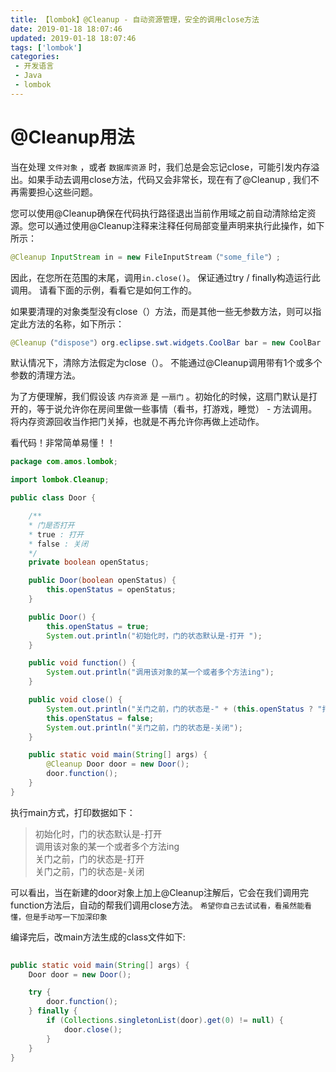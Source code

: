 ```yaml
---
title: 【lombok】@Cleanup - 自动资源管理，安全的调用close方法
date: 2019-01-18 18:07:46
updated: 2019-01-18 18:07:46
tags: ['lombok']
categories: 
 - 开发语言
 - Java
 - lombok
---
```



# @Cleanup用法

当在处理 ` 文件对象 ` ，或者 ` 数据库资源 ` 时，我们总是会忘记close，可能引发内存溢出。如果手动去调用close方法，代码又会非常长，现在有了@Cleanup , 我们不再需要担心这些问题。

您可以使用@Cleanup确保在代码执行路径退出当前作用域之前自动清除给定资源。您可以通过使用@Cleanup注释来注释任何局部变量声明来执行此操作，如下所示：  
```java
@Cleanup InputStream in = new FileInputStream（"some_file"）;  
```


因此，在您所在范围的末尾，调用`in.close()`。 保证通过try / finally构造运行此调用。 请看下面的示例，看看它是如何工作的。

如果要清理的对象类型没有close（）方法，而是其他一些无参数方法，则可以指定此方法的名称，如下所示：  

```java
@Cleanup（"dispose"）org.eclipse.swt.widgets.CoolBar bar = new CoolBar（parent，0）;  
```

默认情况下，清除方法假定为close（）。 不能通过@Cleanup调用带有1个或多个参数的清理方法。

为了方便理解，我们假设该 ` 内存资源 ` 是 ` 一扇门 ` 。初始化的时候，这扇门默认是打开的，等于说允许你在房间里做一些事情（看书，打游戏，睡觉） - 方法调用。将内存资源回收当作把门关掉，也就是不再允许你再做上述动作。

看代码！非常简单易懂！！

```java
package com.amos.lombok;

import lombok.Cleanup;

public class Door {

    /**
    * 门是否打开
    * true : 打开
    * false : 关闭
    */
    private boolean openStatus;

    public Door(boolean openStatus) {
        this.openStatus = openStatus;
    }

    public Door() {
        this.openStatus = true;
        System.out.println("初始化时，门的状态默认是-打开 ");
    }

    public void function() {
        System.out.println("调用该对象的某一个或者多个方法ing");
    }

    public void close() {
        System.out.println("关门之前，门的状态是-" + (this.openStatus ? "打开" : "关闭"));
        this.openStatus = false;
        System.out.println("关门之前，门的状态是-关闭");
    }

    public static void main(String[] args) {
        @Cleanup Door door = new Door();
        door.function();
    }
}
```

执行main方式，打印数据如下：

> 初始化时，门的状态默认是-打开  
> 调用该对象的某一个或者多个方法ing  
> 关门之前，门的状态是-打开  
> 关门之前，门的状态是-关闭

可以看出，当在新建的door对象上加上@Cleanup注解后，它会在我们调用完function方法后，自动的帮我们调用close方法。 `希望你自己去试试看，看虽然能看懂，但是手动写一下加深印象 `

编译完后，改main方法生成的class文件如下:

```java 
    
public static void main(String[] args) {
    Door door = new Door();

    try {
        door.function();
    } finally {
        if (Collections.singletonList(door).get(0) != null) {
            door.close();
        }
    }
}
```